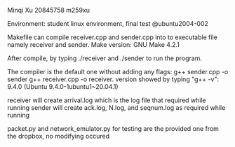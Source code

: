 Minqi Xu
20845758
m259xu

Environment: student linux environment, final test @ubuntu2004-002

Makefile can compile receiver.cpp and sender.cpp into to executable file namely receiver and sender.
Make version: GNU Make 4.2.1

After compile, by typing ./receiver <command line args> and ./sender <command line args> to run the program.

The compiler is the default one without adding any flags:
g++ sender.cpp -o sender
g++ receiver.cpp -o receiver.
version showed by typing "g++ -v": 9.4.0 (Ubuntu 9.4.0-1ubuntu1~20.04.1)


receiver will create arrival.log which is the log file that required while running
sender will create ack.log, N.log, and seqnum.log as required while running

packet.py and network_emulator.py for testing are the provided one from the dropbox, no modifying occured
